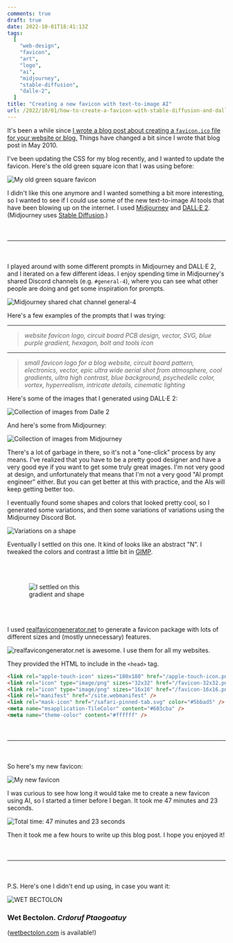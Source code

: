 ```yaml
---
comments: true
draft: true
date: 2022-10-01T18:41:13Z
tags:
  [
    "web-design",
    "favicon",
    "art",
    "logo",
    "ai",
    "midjourney",
    "stable-diffusion",
    "dalle-2",
  ]
title: "Creating a new favicon with text-to-image AI"
url: /2022/10/01/how-to-create-a-favicon-with-stable-diffusion-and-dalle-2/
---
```


It's been a while since [I wrote a blog post about creating a `favicon.ico` file for your website or blog.](https://madebynathan.com/2010/05/20/how-to-create-a-favicon-ico-with-gimp/) Things have changed a bit since I wrote that blog post in May 2010.

I've been updating the CSS for my blog recently, and I wanted to update the favicon. Here's the old green square icon that I was using before:

<img class="lightbox thumb" src="/images/posts/2022/10/favicon/old_favicon.jpg" alt="My old green square favicon" />

<br/>

I didn't like this one anymore and I wanted something a bit more interesting, so I wanted to see if I could use some of the new text-to-image AI tools that have been blowing up on the internet. I used [Midjourney](https://www.midjourney.com/home/) and [DALL·E 2](https://openai.com/blog/dall-e/). (Midjourney uses [Stable Diffusion](https://stability.ai/blog/stable-diffusion-public-release).)

<hr style="margin: 50px 0;" />

I played around with some different prompts in Midjourney and DALL·E 2, and I iterated on a few different ideas. I enjoy spending time in Midjourney's shared Discord channels (e.g. `#general-4`), where you can see what other people are doing and get some inspiration for prompts.

<img class="lightbox thumb" src="/images/posts/2022/10/favicon/midjourney_discord_shared_chat.jpg" alt="Midjourney shared chat channel general-4" />

Here's a few examples of the prompts that I was trying:

---

> _website favicon logo, circuit board PCB design, vector, SVG, blue purple gradient, hexagon, bolt and tools icon_

---

> _small favicon logo for a blog website, circuit board pattern, electronics, vector, epic ultra wide aerial shot from atmosphere, cool gradients, ultra high contrast, blue background, psychedelic color, vortex, hyperrealism, intricate details, cinematic lighting_

Here's some of the images that I generated using DALL·E 2:

<img class="lightbox thumb" src="/images/posts/2022/10/favicon/dalle_library.jpg" alt="Collection of images from Dalle 2" />

And here's some from Midjourney:

<img class="lightbox thumb" src="/images/posts/2022/10/favicon/midjourney_library.jpg" alt="Collection of images from Midjourney" />

There's a lot of garbage in there, so it's not a "one-click" process by any means. I've realized that you have to be a pretty good designer and have a very good eye if you want to get some truly great images. I'm not very good at design, and unfortunately that means that I'm not a very good "AI prompt engineer" either. But you can get better at this with practice, and the AIs will keep getting better too.

I eventually found some shapes and colors that looked pretty cool, so I generated some variations, and then some variations of variations using the Midjourney Discord Bot.

<img class="lightbox thumb" src="/images/posts/2022/10/favicon/midjourney_discord.jpg" alt="Variations on a shape" />

Eventually I settled on this one. It kind of looks like an abstract "N". I tweaked the colors and contrast a little bit in [GIMP](https://www.gimp.org/).

<p class="text-center">
<img class="lightbox thumb" src="/images/posts/2022/10/favicon/final_logo.png" alt="I settled on this gradient and shape" style="max-width: 140px; margin: 50px;"/>
</p>

I used [realfavicongenerator.net](https://realfavicongenerator.net) to generate a favicon package with lots of different sizes and (mostly unnecessary) features.

<img class="lightbox thumb" src="/images/posts/2022/10/favicon/realfavicongenerator_net.jpg" alt="realfavicongenerator.net is awesome. I use them for all my websites." />

They provided the HTML to include in the `<head>` tag.

```html
<link rel="apple-touch-icon" sizes="180x180" href="/apple-touch-icon.png" />
<link rel="icon" type="image/png" sizes="32x32" href="/favicon-32x32.png" />
<link rel="icon" type="image/png" sizes="16x16" href="/favicon-16x16.png" />
<link rel="manifest" href="/site.webmanifest" />
<link rel="mask-icon" href="/safari-pinned-tab.svg" color="#5bbad5" />
<meta name="msapplication-TileColor" content="#603cba" />
<meta name="theme-color" content="#ffffff" />
```

<hr style="margin: 50px 0;" />

So here's my new favicon:

<img class="lightbox thumb" src="/images/posts/2022/10/favicon/new_favicon.jpg" alt="My new favicon" />

<br/>

I was curious to see how long it would take me to create a new favicon using AI, so I started a timer before I began. It took me 47 minutes and 23 seconds.

<img class="lightbox thumb" src="/images/posts/2022/10/favicon/total_time.jpg" alt="Total time: 47 minutes and 23 seconds" />

Then it took me a few hours to write up this blog post. I hope you enjoyed it!

<hr style="margin: 50px 0;" />

P.S. Here's one I didn't end up using, in case you want it:

<p class="text-left">
<img class="lightbox thumb" src="/images/posts/2022/10/favicon/wet_bectolon.jpg" alt="WET BECTOLON" style="max-width: 360px;" />
</p>

### Wet Bectolon. _Crdoruf Ptaogoatuy_

([wetbectolon.com](wetbectolon.com) is available!)
